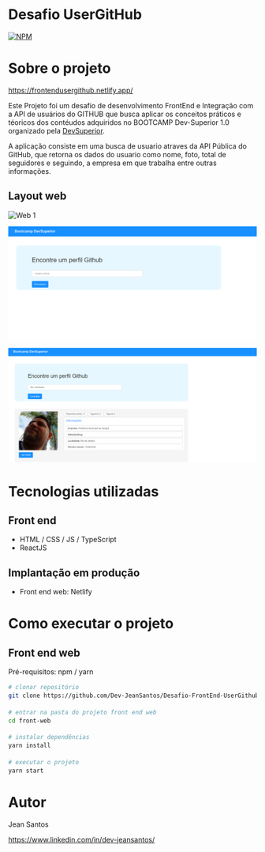 # Desafio UserGitHub
[![NPM](https://img.shields.io/npm/l/react)](https://github.com/Dev-JeanSantos/Desafio-FrontEnd-UserGithub/blob/main/LICENSE) 

# Sobre o projeto

https://frontendusergithub.netlify.app/

Este Projeto foi um desafio de desenvolvimento FrontEnd e Integração com a API de usuários do GITHUB que busca aplicar os conceitos práticos e téoricos dos contéudos adquiridos no BOOTCAMP Dev-Superior 1.0  organizado pela [DevSuperior](https://devsuperior.com "Site da DevSuperior").

A aplicação consiste em uma busca de usuario atraves da API Pública do GitHub, que retorna os dados do usuario como nome, foto, total de seguidores e seguindo, a empresa em que trabalha entre outras informações.

## Layout web

![Web 1](hhttps://github.com/Dev-JeanSantos/assets/blob/main/usergithub/home.png)

![Web 2](https://github.com/Dev-JeanSantos/assets/blob/main/usergithub/search.png)

![Web 3](https://github.com/Dev-JeanSantos/assets/blob/main/usergithub/userencontrador.png)

# Tecnologias utilizadas

## Front end
- HTML / CSS / JS / TypeScript
- ReactJS

## Implantação em produção
- Front end web: Netlify


# Como executar o projeto

## Front end web
Pré-requisitos: npm / yarn

```bash
# clonar repositório
git clone https://github.com/Dev-JeanSantos/Desafio-FrontEnd-UserGithub

# entrar na pasta do projeto front end web
cd front-web

# instalar dependências
yarn install

# executar o projeto
yarn start
```

# Autor

Jean Santos

https://www.linkedin.com/in/dev-jeansantos/
